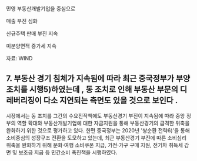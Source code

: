 민영 부동산개발기업을 중심으로

매출 부진 심화

신규주택 판매 부진 지속

미분양면적 증가세 지속

<!-- image -->

자료: WIND

## 7. 부동산 경기 침체가 지속됨에 따라 최근 중국정부가 부양조치를 시행5)하였는데 , 동 조치로 인해 부동산 부문의 디레버리징이 다소 지연되는 측면도 있을 것으로 보인다 .

시장에서는 동 조치를 그간의 수요진작책에도 부동산경기 부진이 지속됨에 따라 중앙 정부의 역할 확대와 부동산개발기업에 대한 자금지원을 통해 부동산경기의 급격한 위축을 완화하기 위한 것으로 평가하고 있다. 한편 중국정부는 2020년 '쌍순환 전략6)'을 통해 소비중심의 성장구조 전환을 도모하고 있는데, 최근 부동산경기 부진에 따른 소비심리 위축을 완화하기 위해 문화·여행 소비쿠폰 지급, 가전·가구 구매 지원, 전기차 취득세 감면 및 보조금 지급 등 민간소비 촉진책을 시행하였다.

<!-- image -->